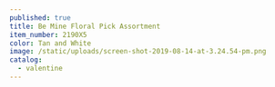 ```yaml
---
published: true
title: Be Mine Floral Pick Assortment
item_number: 2190X5
color: Tan and White
image: /static/uploads/screen-shot-2019-08-14-at-3.24.54-pm.png
catalog:
  - valentine
---
```


